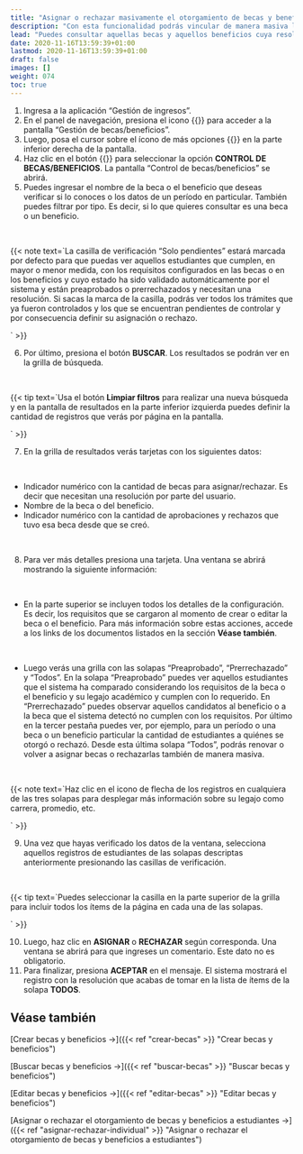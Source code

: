 ```yaml
---
title: "Asignar o rechazar masivamente el otorgamiento de becas y beneficios a estudiantes"
description: "Con esta funcionalidad podrás vincular de manera masiva las becas y los beneficios que creaste con los legajos los estudiantes."
lead: "Puedes consultar aquellas becas y aquellos beneficios cuya resolución está pendiente de definir y decidir si se va a otorgar o rechazar la asignación desde la pantalla de “Control de becas/beneficios”. Esta funcionalidad te permite realizar asignaciones y rechazos de manera masiva con solo unos clics. También desde esta función puedes ver un historial de los estudiantes a quiénes se les asignó o rechazó una beca o un beneficio."
date: 2020-11-16T13:59:39+01:00
lastmod: 2020-11-16T13:59:39+01:00
draft: false
images: []
weight: 074
toc: true
---
```


1. Ingresa a la aplicación “Gestión de ingresos”.
1. En el panel de navegación, presiona el icono {{<inline-icon image="becas.png" alt="becas icon">}}
para acceder a la pantalla “Gestión de becas/beneficios”.
1. Luego, posa el cursor sobre el ícono de más opciones {{<inline-icon image="more actions.png" alt="more actions icon">}} en la parte inferior derecha de la pantalla.
1. Haz clic en el botón {{<inline-icon image="screen share.png" alt="screen share 1icon">}} para seleccionar la opción **CONTROL DE BECAS/BENEFICIOS**. La pantalla “Control de becas/beneficios” se abrirá.
1. Puedes ingresar el nombre de la beca o el beneficio que deseas verificar si lo conoces o los datos de un período en particular. También puedes filtrar por tipo. Es decir, si lo que quieres consultar es una beca o un beneficio. 
<br>

{{< note text=`La casilla de verificación “Solo pendientes” estará marcada por defecto para que puedas ver aquellos estudiantes que cumplen, en mayor o menor medida, con los requisitos configurados en las becas o en los beneficios y cuyo estado ha sido validado automáticamente por el sistema y están preaprobados o prerrechazados y necesitan una resolución. Si sacas la marca de la casilla, podrás ver todos los trámites que ya fueron controlados y los que se encuentran pendientes de controlar y por consecuencia definir su asignación o rechazo.
<br>

` >}}
<br>

6. Por último, presiona el botón **BUSCAR**. Los resultados se podrán ver en la grilla de búsqueda.
<br> 

{{< tip text=`Usa el botón <b>Limpiar filtros</b> para realizar una nueva búsqueda y en la pantalla de resultados en la parte inferior izquierda puedes definir la cantidad de registros que verás por página en la pantalla.
<br>

` >}}
<br>

7. En la grilla de resultados verás tarjetas con los siguientes datos:
<br>

- Indicador numérico con la cantidad de becas para asignar/rechazar. Es decir que necesitan una resolución por parte del usuario.
- Nombre de la beca o del beneficio.
- Indicador numérico con la cantidad de aprobaciones y rechazos que tuvo esa beca desde que se creó.
<br>

8. Para ver más detalles presiona una tarjeta. Una ventana se abrirá mostrando la siguiente información: 
<br>

- En la parte superior se incluyen todos los detalles de la configuración. Es decir, los requisitos que se cargaron al momento de crear o editar la beca o el beneficio. Para más información sobre estas acciones, accede a los links de los documentos listados en la sección **Véase también**.
<br>

- Luego verás una grilla con las solapas “Preaprobado”, “Prerrechazado” y “Todos”. En la solapa “Preaprobado” puedes ver aquellos estudiantes que el sistema ha comparado considerando los requisitos de la beca o el beneficio y su legajo académico y cumplen con lo requerido. En “Prerrechazado” puedes observar aquellos candidatos al beneficio o a la beca que el sistema detectó no cumplen con los requisitos. Por último en la tercer pestaña puedes ver, por ejemplo, para un período o una beca o un beneficio particular la cantidad de estudiantes a quiénes se otorgó o rechazó. Desde esta última solapa “Todos”, podrás renovar o volver a asignar becas o rechazarlas también de manera masiva. 
<br>

{{< note text=`Haz clic en el icono de flecha de los registros en cualquiera de las tres solapas para desplegar más información sobre su legajo como carrera, promedio, etc.
<br>

` >}}
<br>

9. Una vez que hayas verificado los datos de la ventana, selecciona aquellos registros de estudiantes de las solapas descriptas anteriormente presionando las casillas de verificación.
<br>

{{< tip text=`Puedes seleccionar la casilla en la parte superior de la grilla para incluir todos los ítems de la página en cada una de las solapas.
<br>

` >}}
<br> 

10. Luego, haz clic en **ASIGNAR** o **RECHAZAR** según corresponda. Una ventana se abrirá para que ingreses un comentario. Este dato no es obligatorio.
11. Para finalizar, presiona **ACEPTAR** en el mensaje. El sistema mostrará el registro con la resolución que acabas de tomar en la lista de ítems de la solapa **TODOS**.

## Véase también

[Crear becas y beneficios →]({{< ref "crear-becas" >}} "Crear becas y beneficios")
<br>

[Buscar becas y beneficios →]({{< ref "buscar-becas" >}} "Buscar becas y beneficios")
<br>

[Editar becas y beneficios →]({{< ref "editar-becas" >}} "Editar becas y beneficios")
<br>

[Asignar o rechazar el otorgamiento de becas y beneficios a estudiantes →]({{< ref "asignar-rechazar-individual" >}} "Asignar o rechazar el otorgamiento de becas y beneficios a estudiantes")
